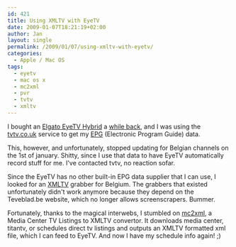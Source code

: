 ```yaml
---
id: 421
title: Using XMLTV with EyeTV
date: 2009-01-07T18:21:19+02:00
author: Jan
layout: single
permalink: /2009/01/07/using-xmltv-with-eyetv/
categories:
  - Apple / Mac OS
tags:
  - eyetv
  - mac os x
  - mc2xml
  - pvr
  - tvtv
  - xmltv
---
```

I bought an [Elgato EyeTV Hybrid](http://www.elgato.com/elgato/na/mainmenu/products/hybrid/product1.en.html) a [while back](https://kcore.org/2008/09/19/mac-mini-pvr/), and I was using the [tvtv.co.uk](http://www.tvtv.co.uk) service to get my [EPG](http://en.wikipedia.org/wiki/Electronic_program_guide) (Electronic Program Guide) data.

This, however, and unfortunately, stopped updating for Belgian channels on the 1st of january. Shitty, since I use that data to have EyeTV automatically record stuff for me. I've contacted tvtv, no reaction sofar.

Since the EyeTV has no other built-in EPG data supplier that I can use, I looked for an [XMLTV](http://wiki.xmltv.org/index.php/Main_Page) grabber for Belgium. The grabbers that existed unfortunately didn't work anymore because they depend on the Teveblad.be website, which no longer allows screenscrapers. Bummer.

Fortunately, thanks to the magical interwebs, I stumbled on [mc2xml](http://mc2xml.110mb.com/), a Media Center TV Listings to XMLTV convertor. It downloads media center, titantv, or schedules direct tv listings and outputs an XMLTV formatted xml file, which I can feed to EyeTV. And now I have my schedule info again! ;)